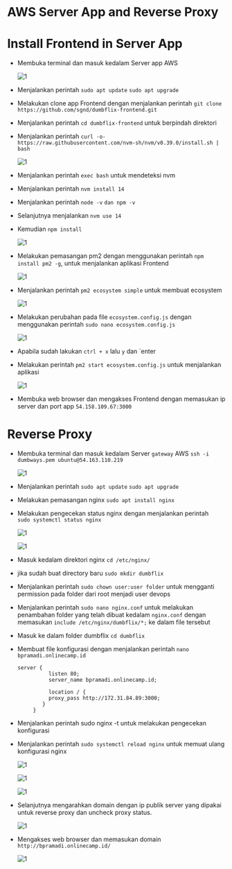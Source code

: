 # AWS Server App and Reverse Proxy

# Install Frontend in Server App

- Membuka terminal dan masuk kedalam Server app AWS

  ![1](assets/frontend-1.png)

- Menjalankan perintah `sudo apt update` `sudo apt upgrade`
- Melakukan clone app Frontend dengan menjalankan perintah `git clone https://github.com/sgnd/dumbflix-frontend.git`
- Menjalankan perintah `cd dumbflix-frontend` untuk berpindah direktori
- Menjalankan perintah `curl -o- https://raw.githubusercontent.com/nvm-sh/nvm/v0.39.0/install.sh | bash`

  ![1](assets/frontend-2.png)

- Menjalankan perintah `exec bash` untuk mendeteksi nvm
- Menjalankan perintah `nvm install 14`
- Menjalankan perintah `node -v` `dan npm -v`
- Selanjutnya menjalankan `nvm use 14`
- Kemudian `npm install`

  ![1](assets/frontend-4.png)

- Melakukan pemasangan pm2 dengan menggunakan perintah `npm install pm2 -g`, untuk menjalankan aplikasi Frontend

  ![1](assets/frontend-5.png)

- Menjalankan perintah `pm2 ecosystem simple` untuk membuat ecosystem

  ![1](assets/frontend-6.png)

- Melakukan perubahan pada file `ecosystem.config.js` dengan menggunakan perintah `sudo nano ecosystem.config.js`

  ![1](assets/frontend-7.png)

- Apabila sudah lakukan `ctrl + x` lalu `y` dan `enter
- Melakukan perintah `pm2 start ecosystem.config.js` untuk menjalankan aplikasi

  ![1](assets/frontend-8.png)

- Membuka web browser dan mengakses Frontend dengan memasukan ip server dan port app `54.158.109.67:3000`

# Reverse Proxy

- Membuka terminal dan masuk kedalam Server `gateway` AWS `ssh -i dumbways.pem ubuntu@54.163.110.219`

  ![1](assets/reverse-1.png)

- Menjalankan perintah `sudo apt update` `sudo apt upgrade`
- Melakukan pemasangan nginx `sudo apt install nginx`
- Melakukan pengecekan status nginx dengan menjalankan perintah ` sudo systemctl status nginx`

  ![1](assets/reverse-2.png)

  ![1](assets/reverse-3.png)

- Masuk kedalam direktori nginx `cd /etc/nginx/`
- jika sudah buat directory baru `sudo mkdir dumbflix`
- Menjalankan perintah `sudo chown user:user folder` untuk mengganti permission pada folder dari root menjadi user devops
- Menjalankan perintah `sudo nano nginx.conf` untuk melakukan penambahan folder yang telah dibuat kedalam `nginx.conf` dengan memasukan `include /etc/nginx/dumbflix/*;` ke dalam file tersebut
- Masuk ke dalam folder dumbflix `cd dumbflix`
- Membuat file konfigurasi dengan menjalankan perintah `nano bpramadi.onlinecamp.id`

  ```
  server {
            listen 80;
            server_name bpramadi.onlinecamp.id;

            location / {
  	        proxy_pass http://172.31.84.89:3000;
          }
       }

  ```

- Menjalankan perintah sudo nginx -t untuk melakukan pengecekan konfigurasi
- Menjalankan perintah `sudo systemctl reload nginx` untuk memuat ulang konfigurasi nginx

  ![1](assets/reverse-4.png)

  ![1](assets/reverse-5.png)

  ![1](assets/reverse-6.png)

- Selanjutnya mengarahkan domain dengan ip publik server yang dipakai untuk reverse proxy dan uncheck proxy status.

  ![1](assets/reverse-7.png)

- Mengakses web browser dan memasukan domain `http://bpramadi.onlinecamp.id/`

  ![1](assets/reverse-8.png)
